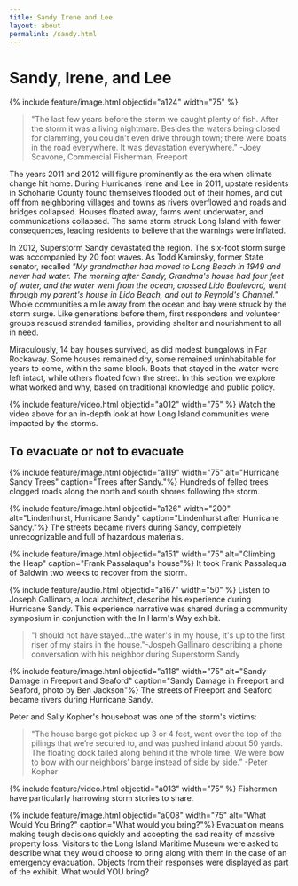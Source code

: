 ```yaml
---
title: Sandy Irene and Lee
layout: about
permalink: /sandy.html
---
```

# Sandy, Irene, and Lee

{% include feature/image.html objectid="a124" width="75" %}

>"The last few years before the storm we caught plenty of fish. After the storm it was a living nightmare. Besides the waters being closed for clamming, you couldn't even drive through town; there were boats in the road everywhere. It was devastation everywhere." -Joey Scavone, Commercial Fisherman, Freeport 

The years 2011 and 2012 will figure prominently as the era when climate change hit home. During Hurricanes Irene and Lee in 2011, upstate residents in Schoharie County found themselves flooded out of their homes, and cut off from neighboring villages and towns as rivers overflowed and roads and bridges collapsed. Houses floated away, farms went underwater, and communications collapsed. The same storm struck Long Island with fewer consequences, leading residents to believe that the warnings were inflated. 

In 2012, Superstorm Sandy devastated the region. The six-foot storm surge was accompanied by 20 foot waves. As Todd Kaminsky, former State senator, recalled *"My grandmother had moved to Long Beach in 1949 and never had water. The morning after Sandy, Grandma's house had four feet of water, and the water went from the ocean, crossed Lido Boulevard, went through my parent's house in Lido Beach, and out to Reynold's Channel."* Whole communities a mile away from the ocean and bay were struck by the storm surge. Like generations before them, first responders and volunteer groups rescued stranded families, providing shelter and nourishment to all in need. 

Miraculously, 14 bay houses survived, as did modest bungalows in Far Rockaway. Some houses remained dry, some remained uninhabitable for years to come, within the same block. Boats that stayed in the water were left intact, while others floated fown the street. In this section we explore what worked and why, based on traditional knowledge and public policy. 

{% include feature/video.html objectid="a012" width="75" %}
Watch the video above for an in-depth look at how Long Island communities were impacted by the storms. 

## To evacuate or not to evacuate

 {% include feature/image.html objectid="a119" width="75" alt="Hurricane Sandy Trees" caption="Trees after Sandy."%}
 Hundreds of felled trees clogged roads along the north and south shores following the storm. 

 {% include feature/image.html objectid="a126" width="200" alt="Lindenhurst, Hurricane Sandy" caption="Lindenhurst after Hurricane Sandy."%}
 The streets became rivers during Sandy, completely unrecognizable and full of hazardous materials. 

 {% include feature/image.html objectid="a151" width="75" alt="Climbing the Heap" caption="Frank Passalaqua's house"%}
It took Frank Passalaqua of Baldwin two weeks to recover from the storm.

 {% include feature/audio.html objectid="a167" width="50" %}
 Listen to Joseph Gallinaro, a local architect, describe his experience during Hurricane Sandy. This experience narrative was shared during a community symposium in conjunction with the In Harm's Way exhibit. 

 >"I should not have stayed...the water's in my house, it's up to the first riser of my stairs in the house."-Jospeh Gallinaro describing a phone conversation with his neighbor during Superstorm Sandy

{% include feature/image.html objectid="a118" width="75" alt="Sandy Damage in Freeport and Seaford" caption="Sandy Damage in Freeport and Seaford, photo by Ben Jackson"%}
The streets of Freeport and Seaford became rivers during Hurricane Sandy. 

Peter and Sally Kopher's houseboat was one of the storm's victims: 
>"The house barge got picked up 3 or 4 feet, went over the top of the pilings that we’re secured to, and was pushed inland about 50 yards.  The floating dock tailed along behind it the whole time.  We were bow to bow with our neighbors’ barge instead of side by side.” -Peter Kopher

{% include feature/video.html objectid="a013" width="75" %}
Fishermen have particularly harrowing storm stories to share. 

 {% include feature/image.html objectid="a008" width="75" alt="What Would You Bring?" caption="What would you bring?"%}
 Evacuation means making tough decisions quickly and accepting the sad reality of massive property loss. Visitors to the Long Island Maritime Museum were asked to describe what they would choose to bring along with them in the case of an emergency evacuation. Objects from their responses were displayed as part of the exhibit. What would YOU bring?






